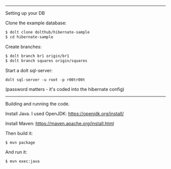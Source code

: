 

------------------
Setting up your DB

Clone the example database:

```sh
$ dolt clone dolthub/hibernate-sample
$ cd hibernate-sample
```

Create branches:

```sh
$ dolt branch br1 origin/br1
$ dolt branch squares origin/squares
```

Start a dolt sql-server:

`dolt sql-server -u root -p r00tr00t`

(password matters - it's coded into the hibernate config)

-------------------
Building and running the code.

Install Java. I used OpenJDK: https://openjdk.org/install/

Install Maven: https://maven.apache.org/install.html

Then build it:

`$ mvn package`

And run it:

`$ mvn exec:java`



